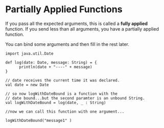 # Partially Applied Functions
If you pass all the expected arguments, this is called a **fully applied** function.  If you send less than all arguments, you have a partially applied function.

You can bind some arguments and then fill in the rest later.

```
import java.util.Date
 
def log(date: Date, message: String) = {
      println(date + "----" + message)
}

// date receives the current time it was declared. 
val date = new Date
 
// so now logWithDateBound is a function with the
// date bound...but the second paramter is an unbound String.
val logWithDateBound = log(date, _ : String)
 
//now we can call this function with one argument...
 
logWithDateBound("message1" )

```
